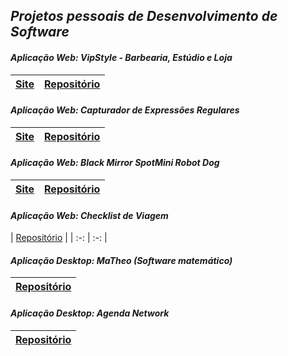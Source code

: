 ## ***Projetos pessoais de Desenvolvimento de Software***

#### ***Aplicação Web: VipStyle - Barbearia, Estúdio e Loja***
  | <a href="https://loukasloukanos.github.io/VipStyle/index.html">Site</a> | <a href="https://github.com/LoukasLoukanos/VipStyle">Repositório</a> |
  | :-: | :-: |

#### ***Aplicação Web: Capturador de Expressões Regulares***
  | <a href="https://loukasloukanos.github.io/Capturador-de-Expressoes-Regulares/">Site</a> | <a href="https://github.com/LoukasLoukanos/Capturador-de-Expressoes-Regulares#bem-vindoa-ao-reposit%C3%B3rio-do-capturador-de-express%C3%B5es-regulares">Repositório</a> |
  | :-: | :-: |

#### ***Aplicação Web: Black Mirror SpotMini Robot Dog***
  | <a href="https://loukasloukanos.github.io/Black-Mirror-Robot-Dog/">Site</a> | <a href="https://github.com/LoukasLoukanos/Black-Mirror-Robot-Dog">Repositório</a> |
  | :-: | :-: |

#### ***Aplicação Web: Checklist de Viagem***
  | <a href="https://github.com/LoukasLoukanos/Checklist-de-Viagem">Repositório</a> |
  | :-: | :-: |

#### ***Aplicação Desktop: MaTheo (Software matemático)***
  | <a href="https://github.com/LoukasLoukanos/MaTheo">Repositório</a> |
  | :-: |

#### ***Aplicação Desktop: Agenda Network***
  | <a href="https://github.com/LoukasLoukanos/Agenda-Network">Repositório</a> |
  | :-: |
